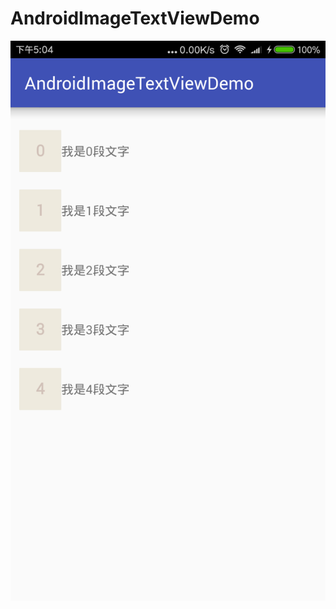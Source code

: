 # AndroidImageTextViewDemo

![](https://github.com/SomnusWu/AndroidImageTextViewDemo/blob/master/device.png) 
